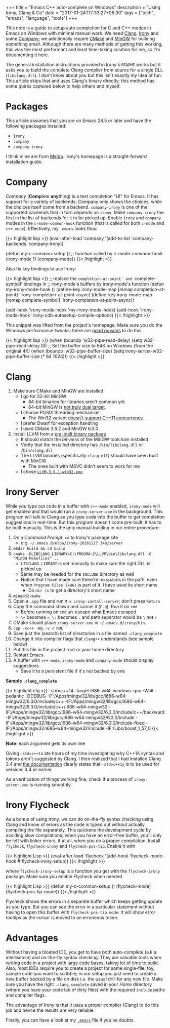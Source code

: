  +++
title = "Emacs C++ auto-complete on Windows"
description = "Using Irony, Clang & Co"
date = "2017-01-24T17:33:27+05:30"
tags = ["tech", "emacs", "language", "tools"]
+++

This note is a guide to setup auto completion for C and C++ modes in Emacs on Windows with minimal manual work.  We need [Clang][], [Irony][] and some [Company][]; we additionally require [CMake][] and [MinGW][] for building something small.  Although there are many methods of getting this working, this was the most performant and least time-taking solution for me, so I'm documenting it here.

The general installation instructions provided in Irony's `README` works but it asks you to build the complete Clang compiler from source for a single DLL (`libclang.dll`).  I don't know about you but this isn't exactly my idea of fun.  This article skips that and uses Clang's binary directly; this method has some quirks captured below to help others and myself.

[Clang]: http://clang.llvm.org/
[Irony]: https://github.com/Sarcasm/irony-mode
[Company]: https://company-mode.github.io/
[CMake]: http://www.cmake.org/
[MinGW]: http://mingw-w64.org/

# Packages

This article assumes that you are on Emacs 24.5 or later and have the following packages installed:

* `irony`
* `company`
* `company-irony`

I think mine are from [Melpa][].  Irony's homepage is a straight-forward installation guide.

[Melpa]: http://melpa.org/

# Company

*Company* (**Comp**lete **any**thing) is a text completion "UI" for Emacs.  It has support for a variety of backends; Company only shows the choices, while the choices itself come from a backend.  `company-irony` is one of the supported backends that in turn depends on `irony`.  Make `company-irony` the first in the list of backends for it to be picked up.  Enable `irony` and `company` modes in the `c-mode-common-hook` function (that is called for both `c-mode` and `c++-mode`).  Effectively, my `.emacs` looks thus:

{{< highlight lisp >}}
(eval-after-load 'company
  '(add-to-list 'company-backends 'company-irony))

(defun my-c-common-setup ()    ;; function called by c-mode-common-hook
  (irony-mode 1)
  (company-mode))
{{< /highlight >}}

Also fix key bindings to use Irony:

{{< highlight lisp >}}
;; replace the `completion-at-point' and `complete-symbol' bindings in
;; irony-mode's buffers by irony-mode's function
(defun my-irony-mode-hook ()
  (define-key irony-mode-map [remap completion-at-point]
    'irony-completion-at-point-async)
  (define-key irony-mode-map [remap complete-symbol]
    'irony-completion-at-point-async))

(add-hook 'irony-mode-hook 'my-irony-mode-hook)
(add-hook 'irony-mode-hook 'irony-cdb-autosetup-compile-options)
{{< /highlight >}}

This snippet was lifted from the project's homepage.  Make sure you do the Windows performance tweaks; there are [good reasons][irony_windows] to do this.

{{< highlight lisp >}}
(when (boundp 'w32-pipe-read-delay)
  (setq w32-pipe-read-delay 0))
;; Set the buffer size to 64K on Windows (from the original 4K)
(when (boundp 'w32-pipe-buffer-size)
  (setq irony-server-w32-pipe-buffer-size (* 64 1024)))
{{< /highlight >}}

[irony_windows]: https://github.com/Sarcasm/irony-mode/wiki/Setting-up-irony-mode-on-Windows

# Clang

1. Make sure CMake and MinGW are installed
    + I go for 32-bit MinGW
        * 64-bit binaries for libraries aren't common yet
        * 64-bit MinGW is [not truly dual target][mingw64_not_dual].
    + I choose POSIX threading mechanism
        * The Win32 variant [doesn't support C++11 concurrency][mingw_win32_threads].
    + I prefer Dwarf for exception handling
    + I used CMake 3.6.2 and MinGW 6.3.0
2. Install LLVM from a [pre-built binary package][llvm_download]
    + It should match the *bit-ness* of the MinGW toolchain installed
    + Verify that the installed directory has `/bin/libclang.dll` or `/bin/clang.dll`
    + The LLVM binaries (specifically `clang.dll`) should have been built with MinGW
        * The ones built with MSVC didn't seem to work for me
    + I chose [`LLVM-3.9.1-win32.exe`][llvm391]

[mingw64_not_dual]: http://stackoverflow.com/questions/16304804/dual-target-mingw-w64-isnt-really-dual-target
[mingw_win32_threads]: http://stackoverflow.com/q/13741711/183120
[llvm_download]: http://releases.llvm.org/download.html
[llvm391]: http://releases.llvm.org/3.9.1/LLVM-3.9.1-win32.exe

# Irony Server

While you type out code in a buffer with `c++-mode` enabled, `irony-mode` will get enabled and that would run a `irony-server.exe` in the background.  This program will talk to Clang as you type code into the buffer to get completion suggestions in real-time.  But this program doesn't come pre-built; it has to be built manually.  This is the only manual building in our entire procedure:

1. On a _Command Prompt_, `cd` to Irony's package site
    + e.g. `~/.emacs.d/elpa/irony-20161227.348/server`
2. `mkdir build && cd build`
4. `cmake -DLIBCLANG_LIBRARY=C:\PROGRA~2\LLVM\bin\libclang.dll -G "MinGW Makefiles" ..`
    + `LIBCLANG_LIBRARY` is set manually to make sure the right DLL is picked up
    + Same may be needed for the `INCLUDE` directory as well
    + Notice that I have made sure there're no spaces in the path, even when `Program Files (x86)` is part of it.  I have used its short name
        * Do `dir /x` to get a directory's short name
5. `mingw32-make`
6. Open a `.cpp` file and run `M-x irony-install-server`; don't press `Return`
7. Copy the command shown and cancel it (`C-g`).  Run it on `cmd`
    + Before running on `cmd` un-escape what Emacs escaped
    + `\=` becomes `=`, `\:` becomes `:` and path separator would be `\` not `/`
8. CMake should place `irony-server.exe` in `~/.emacs.d/irony/bin`.
9. `cpp -xc++ -Wp,-v < NUL`
10. Save just the (search) list of directories in a file named `.clang_complete`
11. Change it into compiler flags that `clang++` understands (see sample below)
12. Put this file in the project root or your home directory
13. Restart Emacs
14. A buffer with `c++-mode`, `irony-mode` and `company-mode` should display suggestions
    + Save it to a persistent file if it's not backed by one

**Sample `.clang_complete`**

{{< highlight cfg >}}
-std=c++14
-target
i686-w64-windows-gnu
-Wall
-pedantic
-DDEBUG
-IF:/Apps/mingw32/lib/gcc/i686-w64-mingw32/6.3.0/include/c++
-IF:/Apps/mingw32/lib/gcc/i686-w64-mingw32/6.3.0/include/c++/i686-w64-mingw32
-IF:/Apps/mingw32/lib/gcc/i686-w64-mingw32/6.3.0/include/c++/backward
-IF:/Apps/mingw32/lib/gcc/i686-w64-mingw32/6.3.0/include
-IF:/Apps/mingw32/lib/gcc/i686-w64-mingw32/6.3.0/include-fixed
-IF:/Apps/mingw32/i686-w64-mingw32/include
-IF:/Libs/boost_1_57_0
{{< /highlight >}}

**Note**: each argument gets its own line

Giving `-std=c++14` ate hours of my time investigating why C++14 syntax and tokens aren't suggested by Clang.  I then realized that I had installed Clang 3.4 and [the documentation][clang_doc] clearly states that `-std=c++1y` is to be used for versions 3.4 or earlier.

As a verification of things working fine, check if a process of `irony-server.exe` is running smoothly.

[clang_doc]: http://clang.llvm.org/cxx_status.html#cxx14

# Irony Flycheck

As a bonus of using Irony, we can do on-the-fly syntax checking using Clang and know of errors as the code is typed out without actually compiling the file separately.  This quickens the development cycle by avoiding slow compilations; when you have an error-free buffer, you'll only be left with linker errors, if at all, when you do a proper compilation.  Install `flycheck`, `flycheck-irony` and `flycheck-pos-tip`.  Enable it with

{{< highlight Lisp >}}
(eval-after-load 'flycheck
  '(add-hook 'flycheck-mode-hook #'flycheck-irony-setup))
{{< /highlight >}}

where `flycheck-irony-setup` is a function you get with the `flycheck-irony` package.  Make sure you enable Flycheck when needed

{{< highlight Lisp >}}
(defun my-c-common-setup ()
  (flycheck-mode)
  (flycheck-pos-tip-mode))
{{< /highlight >}}

Flycheck shows the errors in a separate buffer which keeps getting update as you type.  But you can see the error in a particular statement without having to open this buffer with `flycheck-pos-tip-mode`.  It will show error tooltips as the cursor is moved to an erroneous token.

# Advantages

Without having a bloated IDE, you get to have both auto-complete (a.k.a. intellisense) and on-the-fly syntax checking.  They are valuable tools when writing code in a project with large code bases, taking lot of time to build.  Also, most IDEs require you to create a project for some single-file, toy, sample code you want to scribble; in our setup you just need to create a new buffer backed by a file on disk i.e. the usual drill for any new file.  Make sure you have the right `.clang_complete` saved in your _Home_ directory (where you have your code lab of dirty files) with the required `include` paths and compiler flags.

The advantage of Irony is that it uses a proper compiler (Clang) to do this job and hence the results are very reliable.

Finally, you can have a look at my [`.emacs`][config_file] file if you've doubts.

[config_file]: https://bitbucket.org/rmsundaram/tryouts/src/master/Misc/config/.emacs
